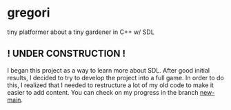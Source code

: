 # gregori
tiny platformer about a tiny gardener in C++ w/ SDL

## ! UNDER CONSTRUCTION !
I began this project as a way to learn more about SDL. After good initial
results, I decided to try to develop the project into a full game. In order
to do this, I realized that I needed to restructure a lot of my old code to
make it easier to add content. You can check on my progress in the branch
[new-main](https://github.com/baronbird/gregori/tree/new-main).
